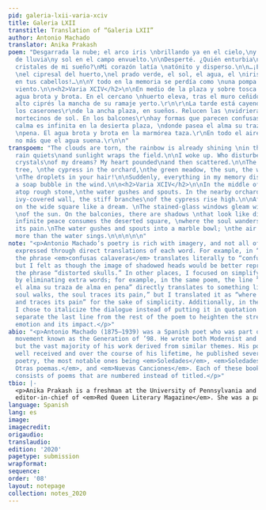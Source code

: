 ```yaml
---
pid: galeria-lxii-varia-xciv
title: Galeria LXII
transtitle: Translation of “Galeria LXII”
author: Antonio Machado
translator: Anika Prakash
poem: "Desgarrada la nube; el arco iris \nbrillando ya en el cielo,\ny en un fanal
  de lluvia\ny sol en el campo envuelto.\n\nDesperté. ¿Quién enturbia\nlos mágicos
  cristales de mi sueño?\nMi corazón latía \natónito y disperso.\n\n…¡El limonar florido,
  \nel cipresal del huerto,\nel prado verde, el sol, el agua, el \niris…, el agua
  en tus cabellos!…\n\nY todo en la memoria se perdía como \nuna pompa de jabón al
  viento.\n\n<h2>Varia XCIV</h2>\n\nEn medio de la plaza y sobre tosca piedra, \nel
  agua brota y brota. En el cercano \nhuerto eleva, tras el muro ceñido por la \nhiedra,
  alto ciprés la mancha de su ramaje yerto.\r\n\r\nLa tarde está cayendo frente a
  los caserones\r\nde la ancha plaza, en sueños. Relucen las \nvidrieras con ecos
  mortecinos de sol. En los balcones\r\nhay formas que parecen confusas calaveras.\r\n\r\nLa
  calma es infinita en la desierta plaza, \ndonde pasea el alma su traza de alma en
  \npena. El agua brota y brota en la marmórea taza.\r\nEn todo el aire en sombra
  no más que el agua suena.\r\n\n"
transpoem: "The clouds are torn, the rainbow is already shining \nin the sky: the
  rain quiets\nand sunlight wraps the field.\n\nI woke up. Who disturbed the magic
  crystals\nof my dreams? My heart pounded\nand then scattered.\n\nThe flowering lemon
  tree, \nthe cypress in the orchard,\nthe green meadow, the sun, the water, the iris!
  \nThe droplets in your hair!\n\nSuddenly, everything in my memory dissipated \nlike
  a soap bubble in the wind.\n\n<h2>Varia XCIV</h2>\n\nIn the middle of the square,
  atop rough stone,\nthe water gushes and spouts. In the nearby orchard \nbehind the
  ivy-covered wall, the stiff branches\nof the cypress rise high.\n\nAfternoon settles
  on the wide square like a dream. \nThe stained-glass windows gleam with dull echoes
  \nof the sun. On the balconies, there are shadows \nthat look like distorted skulls.\n\nAn
  infinite peace consumes the deserted square, \nwhere the soul wanders and traces
  its pain.\nThe water gushes and spouts into a marble bowl; \nthe air darkens no
  more than the water sings.\n\n\n\n\n"
note: "<p>Antonio Machado’s poetry is rich with imagery, and not all of it is properly
  expressed through direct translations of each word. For example, in “Varia XCIV,”
  the phrase <em>confusas calaveras</em> translates literally to “confused skulls,”
  but I felt as though the image of shadowed heads would be better represented by
  the phrase “distorted skulls.” In other places, I focused on simplifying the meaning
  by eliminating extra words; for example, in the same poem, the line “dónde pasea
  el alma su traza de alma en pena” directly translates to something like “where the
  soul walks, the soul traces its pain,” but I translated it as “where the soul wanders
  and traces its pain” for the sake of simplicity. Additionally, in the final poem,
  I chose to italicize the dialogue instead of putting it in quotation marks and to
  separate the last line from the rest of the poem to heighten the strength of its
  emotion and its impact.</p>"
abio: "<p>Antonio Machado (1875–1939) was a Spanish poet who was part of the literary
  movement known as the Generation of ’98. He wrote both Modernist and Romantic poetry,
  but the vast majority of his work derived from similar themes. His poetry was very
  well received and over the course of his lifetime, he published several books of
  poetry, the most notable ones being <em>Soledades</em>, <em>Soledades. Galerias.
  Otras poemas.</em>, and <em>Nuevas Canciones</em>. Each of these books primarily
  consists of poems that are numbered instead of titled.</p>"
tbio: |-
  <p>Anika Prakash is a freshman at the University of Pennsylvania and the
  editor-in-chief of <em>Red Queen Literary Magazine</em>. She was a participant in the 2016 Adroit Journal Mentorship Program, the 2017 Iowa Young Writers’ Studio, and the 2018 Kelly Writers House Summer Workshop. Her poetry has been recognized by the <em>Adroit Journal</em>, Scholastic Art & Writing, and the Writers’ Theatre of New Jersey, and her work has appeared or is forthcoming in a <em>Platypus Press</em> anthology, <em>Red Paint Hill</em>, <em>Noble Gas Qtrly</em>, <em>Hobart</em>, the <em>Ellis Review</em>, and <em>Glass</em>, among others.</p>
language: Spanish
lang: es
image: 
imagecredit: 
origaudio: 
translaudio: 
edition: '2020'
pagetype: submission
wrapformat: 
sequence: 
order: '08'
layout: notepage
collection: notes_2020
---
```

